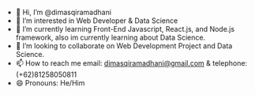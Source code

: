 - 👋 Hi, I’m @dimasqiramadhani
- 👀 I’m interested in Web Developer & Data Science
- 🌱 I’m currently learning Front-End Javascript, React.js, and Node.js framework, also im currently learning about Data Science.
- 💞️ I’m looking to collaborate on Web Development Project and Data Science.
- 📫 How to reach me email: dimasqiramadhani@gmail.com & telephone: (+62)81258050811
- 😄 Pronouns: He/Him

<!---
dimasqiramadhani/dimasqiramadhani is a ✨ special ✨ repository because its `README.md` (this file) appears on your GitHub profile.
You can click the Preview link to take a look at your changes.
--->
